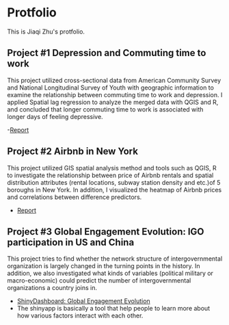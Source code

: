 # Protfolio

This is Jiaqi Zhu's protfolio. 

## Project #1 Depression and Commuting time to work 

This project utilized cross-sectional data from American Community Survey and National Longitudinal Survey of Youth with geographic information to examine the relationship between commuting time to work and depression. I applied Spatial lag regression to analyze the merged data with QGIS and R, and concluded that longer commuting time to work is associated with longer days of feeling depressive.

-[Report](https://github.com/aznjgqel/Protfolio/blob/Project2/Depression%20and%20Commuting%20time%20to%20work_JiaqiZhu.pdf)

## Project #2 Airbnb in New York

This project utilized GIS spatial analysis method and tools such as QGIS, R to investigate the relationship between price of Airbnb rentals and spatial distribution attributes (rental locations, subway station density and etc.)of 5 boroughs in New York. In addition, I visualized the heatmap of Airbnb prices and correlations between difference predictors.

- [Report](https://github.com/aznjgqel/Protfolio/blob/Project2/Airbnb_Jiaqi_Zhu.pdf)

## Project #3 Global Engagement Evolution: IGO participation in US and China

This project tries to find whether the network structure of intergovernmental organization is largely changed in the turning points in the history. In addition, we also investigated what kinds of variables (political military or macro-economic) could predict the number of intergovernmental organizations a country joins in. 
- [ShinyDashboard: Global Engagement Evolution](https://aznjgqel.shinyapps.io/GlobalEngagementEvolution/)
- The shinyapp is basically a tool that help people to learn more about how various factors interact with each other.



